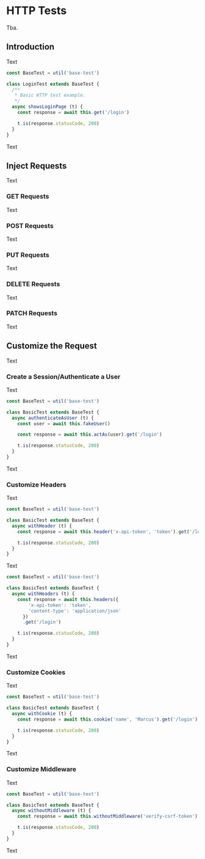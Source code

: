# HTTP Tests
Tba.

## Introduction
Text

```js
const BaseTest = util('base-test')

class LoginTest extends BaseTest {
  /**
   * Basic HTTP test example.
   */
  async showsLoginPage (t) {
    const response = await this.get('/login')

    t.is(response.statusCode, 200)
  }
}
```

Text


## Inject Requests
Text


### GET Requests
Text


### POST Requests
Text


### PUT Requests
Text


### DELETE Requests
Text


### PATCH Requests
Text



## Customize the Request
Text


### Create a Session/Authenticate a User
Text

```js
const BaseTest = util('base-test')

class BasicTest extends BaseTest {
  async authenticateAsUser (t) {
    const user = await this.fakeUser()

    const response = await this.actAs(user).get('/login')

    t.is(response.statusCode, 200)
  }
}
```

Text


### Customize Headers
Text

```js
const BaseTest = util('base-test')

class BasicTest extends BaseTest {
  async withHeader (t) {
    const response = await this.header('x-api-token', 'token').get('/login')

    t.is(response.statusCode, 200)
  }
}
```

Text

```js
const BaseTest = util('base-test')

class BasicTest extends BaseTest {
  async withHeaders (t) {
    const response = await this.headers({
        'x-api-token': 'token',
        'content-type': 'application/json'
      })
      .get('/login')

    t.is(response.statusCode, 200)
  }
}
```

Text


### Customize Cookies
Text


```js
const BaseTest = util('base-test')

class BasicTest extends BaseTest {
  async withCookie (t) {
    const response = await this.cookie('name', 'Marcus').get('/login')

    t.is(response.statusCode, 200)
  }
}
```

Text


### Customize Middleware
Text

```js
const BaseTest = util('base-test')

class BasicTest extends BaseTest {
  async withoutMiddleware (t) {
    const response = await this.withoutMiddleware('verify-csrf-token').get('/login')

    t.is(response.statusCode, 200)
  }
}
```

Text

